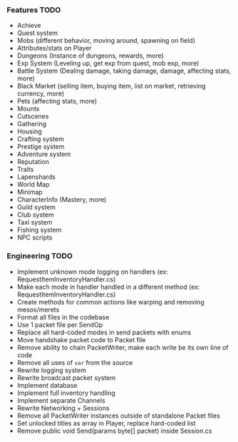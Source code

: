 ### Features TODO
- Achieve
- Quest system
- Mobs (different behavior, moving around, spawning on field)
- Attributes/stats on Player
- Dungeons (Instance of dungeons, rewards, more)
- Exp System (Leveling up, get exp from quest, mob exp, more)
- Battle System (Dealing damage, taking damage, damage, affecting stats, more)
- Black Market (selling item, buying item, list on market, retrieving currency, more)
- Pets (affecting stats, more)
- Mounts
- Cutscenes
- Gathering
- Housing
- Crafting system
- Prestige system
- Adventure system
- Reputation
- Traits
- Lapenshards
- World Map
- Minimap
- CharacterInfo (Mastery, more)
- Guild system
- Club system
- Taxi system
- Fishing system
- NPC scripts

### Engineering TODO
- Implement unknown mode logging on handlers (ex: RequestItemInventoryHandler.cs)
- Make each mode in handler handled in a different method (ex: RequestItemInventoryHandler.cs)
- Create methods for common actions like warping and removing mesos/merets
- Format all files in the codebase
- Use 1 packet file per SendOp
- Replace all hard-coded modes in send packets with enums
- Move handshake packet code to Packet file
- Remove ability to chain PacketWriter, make each write be its own line of code
- Remove all uses of `var` from the source
- Rewrite logging system
- Rewrite broadcast packet system
- Implement database
- Implement full inventory handling
- Implement separate Channels
- Rewrite Networking + Sessions
- Remove all PacketWriter instances outside of standalone Packet files
- Set unlocked titles as array in Player, replace hard-coded list
- Remove public void Send(params byte[] packet) inside Session.cs
